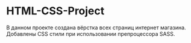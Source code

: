 # HTML-CSS-Project
В данном проекте создана вёрстка всех страниц интернет магазина. Добавлены CSS стили при использовании препроцессора SASS. 

